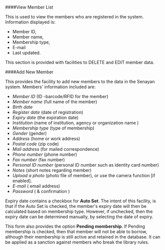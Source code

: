 ####View Member List

This is used to view the members who are registered in the system. Information displayed is: 
- Member ID, 
- Member name, 
- Membership type, 
- E-mail
- Last updated. 

This section is provided with facilities to DELETE  and EDIT member data.

####Add New Member

This provides the facility to add new members to the data in the Senayan system. Members' information included are: 
- *Member ID* (ID -barcode/RFID for the member)
- *Member name* (full name of the member)
- *Birth date* 
- *Register date* (date of registration)
- *Expiry date* (the expiration date)
- *Institution* (name of institution, agency or organization name )
- *Membership type* (type of membership)
- *Gender* (gender)
- *Address* (home or work address)
- *Postal code* (zip code)
- *Mail address* (for mailed correspondence)
- *Phone number* (phone number)
- *Fax number* (fax number)
- *Personal ID number* (personal ID number such as identity card number)
- *Notes* (short notes regarding member)
- *Upload a photo* (photo file of member), or use the camera function [if enabled]. 
- *E-mail* ( email address)
- *Password*  ( & confirmation )

Expiry date contains a checkbox for **Auto Set**. The intent of this facility, is that if the Auto Set is checked, the member's expiry date will then be calculated based on membership type. However, if unchecked, then the expiry date can be determined manually, by selecting the date of expiry.

This form also provides the option **Pending membership**. If Pending membership is checked, then that member will not be able to borrow, although their membership is still active and retained in the database. It can be applied as a sanction against members who break the library rules.
